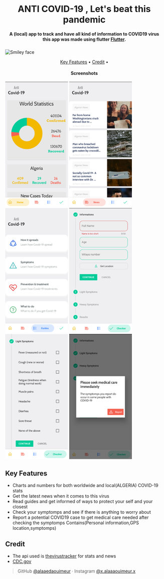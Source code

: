  
 
<h1 align="center">
  <br>
  
  <br>
  ANTI COVID-19 , Let's beat this pandemic
  <br>
</h1>
 
<h4 align="center">A (local) app to track and have all kind of information to COVID19 virus this app was  made using flutter <a href="https://flutter.dev" target="_blank">Flutter</a>.</h4>
<p>  <img src="https://www.gstatic.com/devrel-devsite/v6bd5a0b4c9254732f5f201c272fcfb160f0efe389bcfbc2a4719d82eac4acb09/firebase/images/lockup.png?dcb_=0.7662382732874955"  alt="Smiley face" align="middle"</p>
 
 
<p align="center">
  <a href="#key-features">Key Features</a> •
  <a href="#how-to-use">Credit</a> •
  
</p>

<h4 align="center">Screenshots</h4>
<p float="center">
  
  <img src="screenshots/flutter_01.png" width="200" /> 
  <img src="screenshots/flutter_02.png" width="200" /> 
  <img src="screenshots/flutter_03.png" width="200" /> 
  <img src="screenshots/flutter_05.png" width="200" /> 
 <img src="screenshots/flutter_06.png" width="200" /> 
   <img src="screenshots/flutter_07.png" width="200" /> 
</p>
 
## Key Features
 
* Charts and numbers for both worldwide and local(ALGERIA) COVID-19 stats
* Get the latest news when it comes to this virus
* Read guides and get informed of ways to protect your self and your closest
* Check your symptomps and see if there is anything to worry about
* Report a potential COVID19 case to get medical care needed after checking the symptomps Contains(Personal information,GPS location,symptomps)
 
 
## Credit
 
* The api used is [thevirustracker](https://thevirustracker.com) for stats and news  
* [CDC.gov](CDC.gov) 
 
 
> GitHub [@alaaedaouimeur](https://github.com/alaaedaouimeur)  · 
> Instagram [@x.alaaaouimeur.x](https://www.instagram.com/x.alaaaouimeur.x/)
